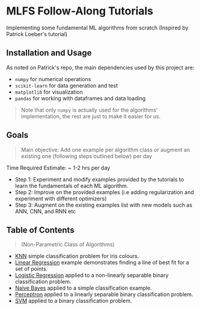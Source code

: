# MLFS Follow-Along Tutorials

Implementing some fundamental ML algorithms from scratch (Inspired by Patrick Loeber's tutorial)

## Installation and Usage
As noted on Patrick's repo, the main dependencies used by this project are:
* `numpy` for numerical operations
* `scikit-learn` for data generation and test
* `matplotlib` for visualization
* `pandas` for working with dataframes and data loading

> Note that only `numpy` is actually used for the algorithms' implementation, the rest are just to make it easier for us.

## Goals
> Main objective: Add one example per algorithm class or augment an existing one (following steps outlined below) per day

Time Required Estimate: ~ 1-2 hrs per day

- Step 1: Experiment and modify examples provided by the tutorials to learn the fundamentals of each ML algorithm.
- Step 2: Improve on the provided examples (i.e adding regularization and experiment with different optimizers)
- Step 3: Augment on the existing examples list with new models such as ANN, CNN, and RNN etc

## Table of Contents
> (Non-Parametric Class of Algorithms)
- [KNN](/KNN/) simple classification problem for iris colours.
- [Linear Regression](/LinearRegression/) example demonstrates finding a line of best fit for a set of points.
- [Logistic Regression](/LogisticRegression/) applied to a non-linearly separable binary classification problem.
- [Naive Bayes](/NaiveBayes/) applied to a simple classification example.
- [Perceptron](/Perceptron/) applied to a linearly separable binary classification problem.
- [SVM](/SVM/) applied to a binary classification problem.
